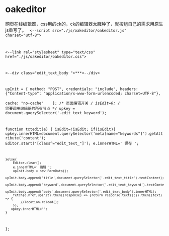 # oakeditor
网页在线编辑器，css用的ck的，ck的编辑器太臃肿了，就按组自己的需求用原生js重写了。
<code>
<--script src="./js/oakeditor/oakeditor.js" charset="utf-8"></script>

<--link rel="stylesheet" type="text/css" href="./js/oakeditor/oakeditor.css">

<--div class="edit_text_body ">***<--/div>

upInit = {
	method: "POST",
  	credentials: "include",
  	headers: {"Content-type": "application/x-www-form-urlencoded; charset=UTF-8"},
  	cache: "no-cache"   
};
/* 页面编辑开关 */
isEdit=0;
/* 需要调用编辑器的所有节点 */
upkey = document.querySelector('.edit_text_keyword');

function txtedit(e)
{
	isEdit=!isEdit;
	if(isEdit){
		upkey.innerHTML=document.querySelector('meta[name="keywords"]').getAttribute('content');
		Editor.start('[class^="edit_text_"]');
		e.innerHTML=' 保存 ';

	}else{
		Editor.clear();
		e.innerHTML=' 编辑 ';
		upInit.body = new FormData();
		upInit.body.append('title',document.querySelector('.edit_text_title').textContent);
		upInit.body.append('keyword',document.querySelector('.edit_text_keyword').textContent);
		upInit.body.append('body',document.querySelector('.edit_text_body').innerHTML);
		fetch(e.href,upInit).then((response) => {return response.text();}).then((text) => {
			//location.reload();
		});
	   upkey.innerHTML='';	
	}
};
</code>
